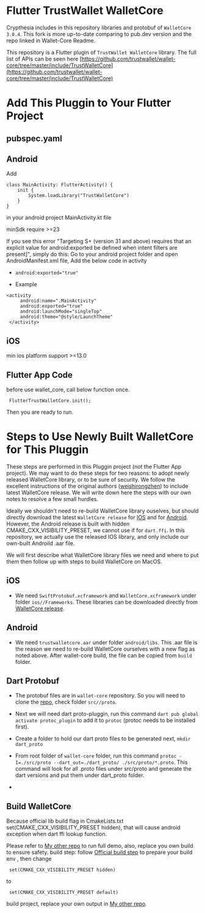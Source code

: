 # Flutter TrustWallet WalletCore

Crypthesia includes in this repository libraries and protobuf of `WalletCore 3.0.4`. This fork is more up-to-date comparing to pub.dev version and the repo linked in Wallet-Core Readme.

This repository is a Flutter plugin of `TrustWallet WalletCore` library. The full list of APIs can be seen here [https://github.com/trustwallet/wallet-core/tree/master/include/TrustWalletCore](https://github.com/trustwallet/wallet-core/tree/master/include/TrustWalletCore)

# Add This Pluggin to Your Flutter Project

## pubspec.yaml

## Android

Add

```
class MainActivity: FlutterActivity() {
    init {
        System.loadLibrary("TrustWalletCore")
    }
}
```

in your android project MainActivity.kt file

minSdk require >=23

If you see this error "Targeting S+ (version 31 and above) requires that an explicit value for android:exported be defined when intent filters are present]", simply do this:
Go to your android project folder and open AndroidManifest.xml file, Add the below code in activity

- `android:exported="true"`

- Example

```
<activity
     android:name=".MainActivity"
     android:exported="true"
     android:launchMode="singleTop"
     android:theme="@style/LaunchTheme"
 </activity>
```

## iOS

min ios platform support >=13.0

## Flutter App Code

before use wallet_core, call below function once.

```
 FlutterTrustWalletCore.init();
```

Then you are ready to run.

# Steps to Use Newly Built WalletCore for This Pluggin

These steps are performed in this Pluggin project (not the Flutter App project). We may want to do these steps for two reasons: to adopt newly released WalletCore library, or to be sure of security. We follow the excellent instructions of the original authors ([weishirongzhen](https://github.com/weishirongzhen/flutter_trust_wallet_core_lib_include)) to include latest WalletCore release. We will write down here the steps with our own notes to resolve a few small hurdles.

Ideally we shouldn't need to re-build WalletCore library ouselves, but should directly download the latest `WalletCore release` for [IOS](https://github.com/trustwallet/wallet-core/releases) and for [Android](https://github.com/trustwallet/wallet-core/packages/700258). However, the Android release is built with hidden CMAKE_CXX_VISIBILITY_PRESET, we cannot use if for `dart.ffi`. In this repository, we actually use the released IOS library, and only include our own-built Androild .aar file.

We will first describe what WalletCore library files we need and where to put them then follow up with steps to build WalletCore on MacOS.

## iOS

- We need `SwiftProtobuf.xcframework` and `WalletCore.xcframework` under folder `ios//Frameworks`. These libraries can be downloaded directly from [WalletCore release](https://github.com/trustwallet/wallet-core/releases).

## Android

- We need `trustwalletcore.aar` under folder `android/libs`. This .aar file is the reason we need to re-build WalletCore ourselves with a new flag as noted above. After wallet-core build, the file can be copied from `build` folder.

## Dart Protobuf

- The protobuf files are in `wallet-core` repository. So you will need to clone the [repo](https://github.com/trustwallet/wallet-core), check folder `src//proto`.

- Next we will need dart proto-pluggin, run this command `dart pub global activate protoc_plugin` to add it to `protoc` (protoc needs to be installed first).

- Create a folder to hold our dart proto files to be generated next, `mkdir dart_proto`

- From root folder of `wallet-core` folder, run this command `protoc -I=./src/proto --dart_out=./dart_proto/ ./src/proto/*.proto`. This command will look for all .proto files under src/proto and generate the dart versions and put them under dart_proto folder.

-

## Build WalletCore

Because official lib build flag in CmakeLists.txt set(CMAKE_CXX_VISIBILITY_PRESET hidden), that will cause android exception when dart ffi lookup function.

Please refer to [My other repo](https://github.com/weishirongzhen/flutter_trust_wallet_core_lib_include) to run full demo,
also, replace you own build to ensure safety.
build step: follow [Official build step](https://developer.trustwallet.com/wallet-core/developing-the-library/building) to prepare your build env , then change

```
 set(CMAKE_CXX_VISIBILITY_PRESET hidden)
```

to

```
 set(CMAKE_CXX_VISIBILITY_PRESET default)
```

build project, replace your own output in [My other repo](https://github.com/weishirongzhen/flutter_trust_wallet_core_lib_include).
